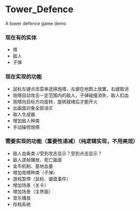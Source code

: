 ﻿# Tower_Defence
A tower defence game demo

### 现在有的实体
+ 塔
+ 敌人
+ 子弹
### 现在实现的功能
+ 鼠标左键点击菜单选择炮塔，左键在地图上放置，右键取消
+ 炮塔自动攻击一定范围内的敌人，子弹碰撞消失，敌人扣血
+ 炮塔向目标方向旋转，旋转就绪后才能开火
+ 出画面对象全部消灭
+ 敌人生成器
+ 增加敌人种类
+ 手动操控炮塔
### 需要实现的功能（重要性递减）（纯逻辑实现，不用美观）
+ 敌人血条类 //受到攻击显示？受到点击显示？
+ 敌人逐帧播放、死亡画面
+ 金币机制、基地血量
+ 增加炮塔种类（子弹）
+ 游戏暂停（鼠标、键盘事件）
+ 增加场景（关卡）
+ 增加场景（主界面）
+ 音乐播放
+ 存档系统
